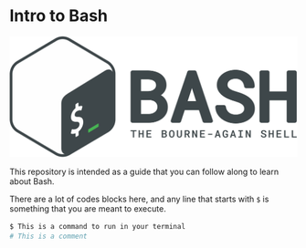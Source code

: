# Intro to Bash

![Bash Icon](docs/Pictures/Gnu-bash-logo.png)

This repository is intended as a guide that you can follow along to learn about Bash.


There are a lot of codes blocks here, and any line that starts with `$` is something that you are meant to execute.

```bash
$ This is a command to run in your terminal
# This is a comment
```

